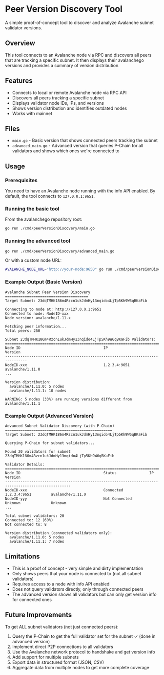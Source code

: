 # Peer Version Discovery Tool

A simple proof-of-concept tool to discover and analyze Avalanche subnet validator versions.

## Overview

This tool connects to an Avalanche node via RPC and discovers all peers that are tracking a specific subnet. It then displays their avalanchego versions and provides a summary of version distribution.

## Features

- Connects to local or remote Avalanche node via RPC API
- Discovers all peers tracking a specific subnet
- Displays validator node IDs, IPs, and versions
- Shows version distribution and identifies outdated nodes
- Works with mainnet

## Files

- `main.go` - Basic version that shows connected peers tracking the subnet
- `advanced_main.go` - Advanced version that queries P-Chain for all validators and shows which ones we're connected to

## Usage

### Prerequisites

You need to have an Avalanche node running with the info API enabled. By default, the tool connects to `127.0.0.1:9651`.

### Running the basic tool

From the avalanchego repository root:

```bash
go run ./cmd/peerVersionDiscovery/main.go
```

### Running the advanced tool

```bash
go run ./cmd/peerVersionDiscovery/advanced_main.go
```

Or with a custom node URL:

```bash
AVALANCHE_NODE_URL="http://your-node:9650" go run ./cmd/peerVersionDiscovery/advanced_main.go
```

### Example Output (Basic Version)

```
Avalanche Subnet Peer Version Discovery
======================================
Target Subnet: 23dqTMHK186m4Rzcn1ukJdmHy13nqido4LjTp5Kh9W6qBKaFib

Connecting to node at: http://127.0.0.1:9651
Connected to node: NodeID-xxx
Node version: avalanche/1.11.x

Fetching peer information...
Total peers: 250

Subnet 23dqTMHK186m4Rzcn1ukJdmHy13nqido4LjTp5Kh9W6qBKaFib Validators:
================================================================================
Node ID                                      IP                   Version
--------------------------------------------------------------------------------
NodeID-xxx                                   1.2.3.4:9651         avalanche/1.11.0
...

Version distribution:
  avalanche/1.11.0: 5 nodes
  avalanche/1.11.1: 10 nodes

WARNING: 5 nodes (33%) are running versions different from avalanche/1.11.1
```

### Example Output (Advanced Version)

```
Advanced Subnet Validator Discovery (with P-Chain)
=================================================
Target Subnet: 23dqTMHK186m4Rzcn1ukJdmHy13nqido4LjTp5Kh9W6qBKaFib

Querying P-Chain for subnet validators...

Found 20 validators for subnet 23dqTMHK186m4Rzcn1ukJdmHy13nqido4LjTp5Kh9W6qBKaFib

Validator Details:
====================================================================================================
Node ID                                      Status               IP                   Version
----------------------------------------------------------------------------------------------------
NodeID-xxx                                   Connected            1.2.3.4:9651         avalanche/1.11.0
NodeID-yyy                                   Not Connected        Unknown              Unknown
...

Total subnet validators: 20
Connected to: 12 (60%)
Not connected to: 8

Version distribution (connected validators only):
  avalanche/1.11.0: 5 nodes
  avalanche/1.11.1: 7 nodes
```

## Limitations

- This is a proof of concept - very simple and dirty implementation
- Only shows peers that your node is connected to (not all subnet validators)
- Requires access to a node with info API enabled
- Does not query validators directly, only through connected peers
- The advanced version shows all validators but can only get version info for connected ones

## Future Improvements

To get ALL subnet validators (not just connected peers):
1. Query the P-Chain to get the full validator set for the subnet ✓ (done in advanced version)
2. Implement direct P2P connections to all validators
3. Use the Avalanche network protocol to handshake and get version info
4. Add support for multiple subnets
5. Export data in structured format (JSON, CSV)
6. Aggregate data from multiple nodes to get more complete coverage